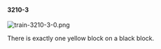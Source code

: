 #### 3210-3
![train-3210-3-0.png](https://github.com/lil-lab/nlvr/raw/master/nlvr/train/images/49/train-3210-3-0.png "train-3210-3-0.png")

There is exactly one yellow block on a black block.